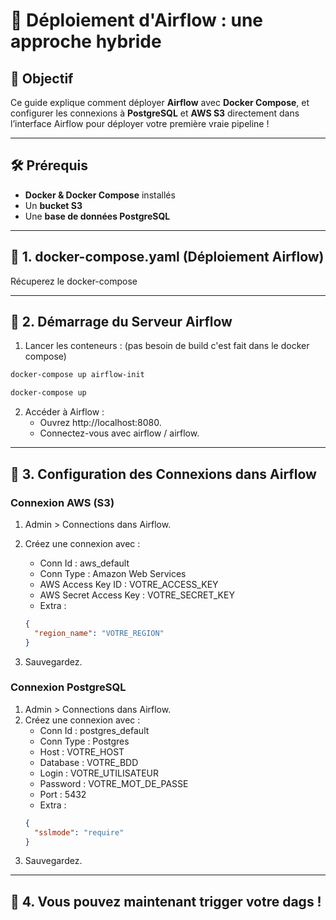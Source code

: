 
# 🚀 Déploiement d'Airflow : une approche hybride

## 🎯 Objectif

Ce guide explique comment déployer **Airflow** avec **Docker Compose**, et configurer les connexions à **PostgreSQL** et **AWS S3** directement dans l’interface Airflow pour déployer votre première vraie pipeline !

---

## 🛠 Prérequis

- **Docker & Docker Compose** installés
- Un **bucket S3** 
- Une **base de données PostgreSQL** 

---


## 📌 1. docker-compose.yaml (Déploiement Airflow)

Récuperez le docker-compose 

---

## 📌 2. Démarrage du Serveur Airflow

1. Lancer les conteneurs : (pas besoin de build c'est fait dans le docker compose)

```bash
docker-compose up airflow-init
```

```bash
docker-compose up
```

2. Accéder à Airflow :
   - Ouvrez http://localhost:8080.
   - Connectez-vous avec airflow / airflow.

---

## 📌 3. Configuration des Connexions dans Airflow

### Connexion AWS (S3)

1. Admin > Connections dans Airflow.
2. Créez une connexion avec :

   - Conn Id : aws_default
   - Conn Type : Amazon Web Services
   - AWS Access Key ID : VOTRE_ACCESS_KEY
   - AWS Secret Access Key : VOTRE_SECRET_KEY
   - Extra :

   ```json
   {
     "region_name": "VOTRE_REGION"
   }
   ```

3. Sauvegardez.

### Connexion PostgreSQL

1. Admin > Connections dans Airflow.
2. Créez une connexion avec :
   - Conn Id : postgres_default
   - Conn Type : Postgres
   - Host : VOTRE_HOST
   - Database : VOTRE_BDD
   - Login : VOTRE_UTILISATEUR
   - Password : VOTRE_MOT_DE_PASSE
   - Port : 5432
   - Extra :
   ```json
   {
     "sslmode": "require"
   }
   ```
3. Sauvegardez.

---

## 📌 4. Vous pouvez maintenant trigger votre dags !
